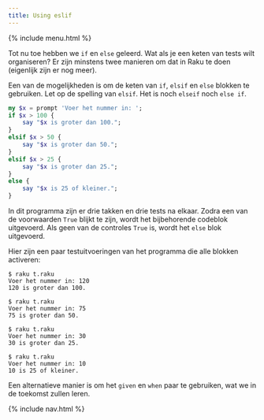 ```yaml
---
title: Using eslif
---
```


{% include menu.html %}

Tot nu toe hebben we `if` en `else` geleerd. Wat als je een keten van tests wilt organiseren? Er zijn minstens twee manieren om dat in Raku te doen (eigenlijk zijn er nog meer).

Een van de mogelijkheden is om de keten van `if`, `elsif` en `else` blokken te gebruiken. Let op de spelling van `elsif`. Het is noch `elseif` noch `else if`.

```raku
my $x = prompt 'Voer het nummer in: ';
if $x > 100 {
    say "$x is groter dan 100.";
}
elsif $x > 50 {
    say "$x is groter dan 50.";
}
elsif $x > 25 {
    say "$x is groter dan 25.";
}
else {
    say "$x is 25 of kleiner.";
}
```

In dit programma zijn er drie takken en drie tests na elkaar. Zodra een van de voorwaarden `True` blijkt te zijn, wordt het bijbehorende codeblok uitgevoerd. Als geen van de controles `True` is, wordt het `else` blok uitgevoerd.

Hier zijn een paar testuitvoeringen van het programma die alle blokken activeren:

```console
$ raku t.raku
Voer het nummer in: 120
120 is groter dan 100.

$ raku t.raku
Voer het nummer in: 75      
75 is groter dan 50.

$ raku t.raku
Voer het nummer in: 30
30 is groter dan 25.

$ raku t.raku
Voer het nummer in: 10
10 is 25 of kleiner.
```

Een alternatieve manier is om het `given` en `when` paar te gebruiken, wat we in de toekomst zullen leren.

{% include nav.html %}